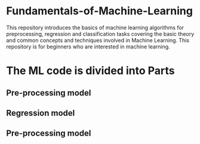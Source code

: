 # Fundamentals-of-Machine-Learning
This  repository introduces the basics of machine learning algorithms for preprocessing, regression and classification tasks covering the basic theory and common concepts and techniques involved in Machine Learning. This repository is for beginners  who are interested in machine learning.

# The ML code is divided into Parts
## Pre-processing model

## Regression model

## Pre-processing model

